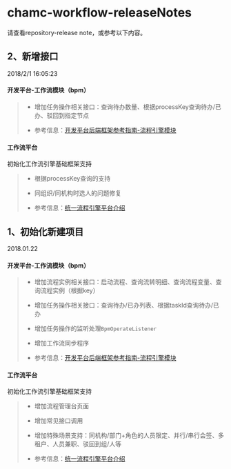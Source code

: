 # chamc-workflow-releaseNotes

请查看repository-release note，或参考以下内容。

## 2、新增接口 ##

2018/2/1 16:05:23

#### 开发平台-工作流模块（bpm） ####

> - 增加任务操作相关接口：查询待办数量、根据processKey查询待办/已办、驳回到指定节点
> 
>- 参考信息：[开发平台后端框架参考指南-流程引擎模块](http://hq-spsdocument/_layouts/15/DocIdRedir.aspx?ID=C2A742TNNUZA-1797567310-1214)

#### 工作流平台 ####

初始化工作流引擎基础框架支持

> - 根据processKey查询的支持
> - 同组织/同机构时选人的问题修复
>
> - 参考信息：[统一流程引擎平台介绍](http://hq-spsdocument/_layouts/15/DocIdRedir.aspx?ID=C2A742TNNUZA-1797567310-1222)

## 1、初始化新建项目 ##

2018.01.22

#### 开发平台-工作流模块（bpm） ####

> - 增加流程实例相关接口：启动流程、查询流转明细、查询流程变量、查询流程实例（根据key）
> - 增加任务操作相关接口：查询待办/已办列表、根据taskId查询待办/已办
> 
> - 增加任务操作的监听处理`BpmOperateListener`
> 
> - 增加工作流同步程序
>- 参考信息：[开发平台后端框架参考指南-流程引擎模块](http://hq-spsdocument/_layouts/15/DocIdRedir.aspx?ID=C2A742TNNUZA-1797567310-1214)

#### 工作流平台 ####

初始化工作流引擎基础框架支持

> - 增加流程管理台页面
> - 增加常见接口调用
> 
> - 增加特殊场景支持：同机构/部门+角色的人员限定、并行/串行会签、多租户、人员兼职、驳回到组/人等
> - 参考信息：[统一流程引擎平台介绍](http://hq-spsdocument/_layouts/15/DocIdRedir.aspx?ID=C2A742TNNUZA-1797567310-1222)
